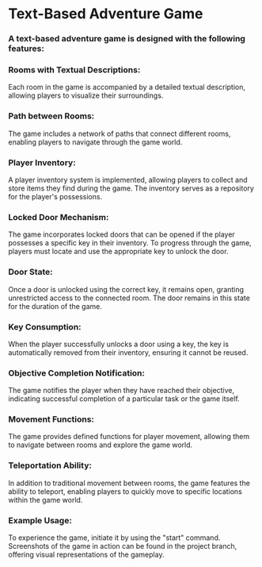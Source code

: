 # Text-Based Adventure Game
### A text-based adventure game is designed with the following features:

### Rooms with Textual Descriptions:
Each room in the game is accompanied by a detailed textual description, allowing players to visualize their surroundings.

### Path between Rooms:
The game includes a network of paths that connect different rooms, enabling players to navigate through the game world.

### Player Inventory:
A player inventory system is implemented, allowing players to collect and store items they find during the game. The inventory serves as a repository for the player's possessions.

### Locked Door Mechanism:
The game incorporates locked doors that can be opened if the player possesses a specific key in their inventory. To progress through the game, players must locate and use the appropriate key to unlock the door.

### Door State:
Once a door is unlocked using the correct key, it remains open, granting unrestricted access to the connected room. The door remains in this state for the duration of the game.

### Key Consumption:
When the player successfully unlocks a door using a key, the key is automatically removed from their inventory, ensuring it cannot be reused.

### Objective Completion Notification:
The game notifies the player when they have reached their objective, indicating successful completion of a particular task or the game itself.

### Movement Functions:
The game provides defined functions for player movement, allowing them to navigate between rooms and explore the game world.

### Teleportation Ability:
In addition to traditional movement between rooms, the game features the ability to teleport, enabling players to quickly move to specific locations within the game world.

### Example Usage:
To experience the game, initiate it by using the "start" command. Screenshots of the game in action can be found in the project branch, offering visual representations of the gameplay.
